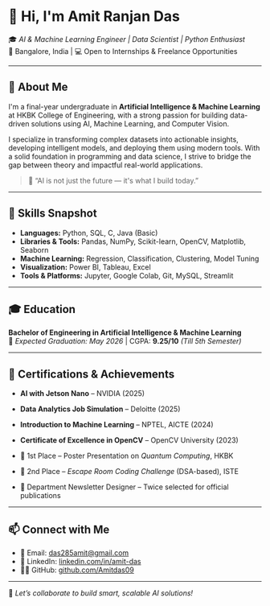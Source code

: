 # 👋 Hi, I'm Amit Ranjan Das

🎓 *AI & Machine Learning Engineer | Data Scientist | Python Enthusiast*  
📍 Bangalore, India | 💻 Open to Internships & Freelance Opportunities

---

## 🚀 About Me

I'm a final-year undergraduate in **Artificial Intelligence & Machine Learning** at HKBK College of Engineering, with a strong passion for building data-driven solutions using AI, Machine Learning, and Computer Vision.

I specialize in transforming complex datasets into actionable insights, developing intelligent models, and deploying them using modern tools. With a solid foundation in programming and data science, I strive to bridge the gap between theory and impactful real-world applications.

> 🧠 “AI is not just the future — it's what I build today.”

---

## 🧠 Skills Snapshot

- **Languages:** Python, SQL, C, Java (Basic)  
- **Libraries & Tools:** Pandas, NumPy, Scikit-learn, OpenCV, Matplotlib, Seaborn  
- **Machine Learning:** Regression, Classification, Clustering, Model Tuning  
- **Visualization:** Power BI, Tableau, Excel  
- **Tools & Platforms:** Jupyter, Google Colab, Git, MySQL, Streamlit  

---

## 🎓 Education

**Bachelor of Engineering in Artificial Intelligence & Machine Learning**  
📅 *Expected Graduation: May 2026* | CGPA: **9.25/10** *(Till 5th Semester)*

---

## 🏅 Certifications & Achievements

- **AI with Jetson Nano** – NVIDIA (2025)  
- **Data Analytics Job Simulation** – Deloitte (2025)  
- **Introduction to Machine Learning** – NPTEL, AICTE (2024)
- **Certificate of Excellence in OpenCV** – OpenCV University (2023)

- 🥇 1st Place – Poster Presentation on *Quantum Computing*, HKBK  
- 🥈 2nd Place – *Escape Room Coding Challenge* (DSA-based), ISTE  
- 📰 Department Newsletter Designer – Twice selected for official publications  

---

## 📫 Connect with Me

- 📧 Email: [das285amit@gmail.com](mailto:das285amit@gmail.com)  
- 💼 LinkedIn: [linkedin.com/in/amit-das](https://linkedin.com/in/amit-das)  
- 🧑‍💻 GitHub: [github.com/Amitdas09](https://github.com/Amitdas09)

---

🌟 *Let’s collaborate to build smart, scalable AI solutions!*  
